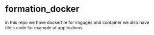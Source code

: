 # formation_docker
in this repo we have dockerfile  for imgages and container
we also have file's code for example of applications
